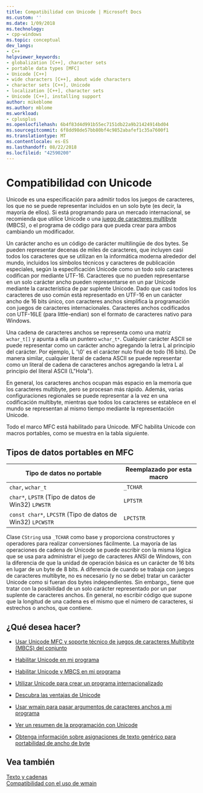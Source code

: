 ```yaml
---
title: Compatibilidad con Unicode | Microsoft Docs
ms.custom: ''
ms.date: 1/09/2018
ms.technology:
- cpp-windows
ms.topic: conceptual
dev_langs:
- C++
helpviewer_keywords:
- globalization [C++], character sets
- portable data types [MFC]
- Unicode [C++]
- wide characters [C++], about wide characters
- character sets [C++], Unicode
- localization [C++], character sets
- Unicode [C++], installing support
author: mikeblome
ms.author: mblome
ms.workload:
- cplusplus
ms.openlocfilehash: 6b4f83d4d991b55ec7151db22a9b21424914bd04
ms.sourcegitcommit: 6f8dd98de57bb80bf4c9852abafef1c35a7600f1
ms.translationtype: MT
ms.contentlocale: es-ES
ms.lasthandoff: 08/22/2018
ms.locfileid: "42590200"
---
```

# <a name="support-for-unicode"></a>Compatibilidad con Unicode

Unicode es una especificación para admitir todos los juegos de caracteres, los que no se puede representar incluidos en un solo byte (es decir, la mayoría de ellos). Si está programando para un mercado internacional, se recomienda que utilice Unicode o una [juego de caracteres multibyte](../text/support-for-multibyte-character-sets-mbcss.md) (MBCS), o el programa de código para que pueda crear para ambos cambiando un modificador.

Un carácter ancho es un código de carácter multilingüe de dos bytes. Se pueden representar decenas de miles de caracteres, que incluyen casi todos los caracteres que se utilizan en la informática moderna alrededor del mundo, incluidos los símbolos técnicos y caracteres de publicación especiales, según la especificación Unicode como un todo solo caracteres codifican por mediante UTF-16. Caracteres que no pueden representarse en un solo carácter ancho pueden representarse en un par Unicode mediante la característica de par suplente Unicode. Dado que casi todos los caracteres de uso común está representado en UTF-16 en un carácter ancho de 16 bits único, con caracteres anchos simplifica la programación con juegos de caracteres internacionales. Caracteres anchos codificados con UTF-16LE (para little-endian) son el formato de caracteres nativo para Windows.

Una cadena de caracteres anchos se representa como una matriz `wchar_t[]` y apunta a ella un puntero `wchar_t*`. Cualquier carácter ASCII se puede representar como un carácter ancho agregando la letra L al principio del carácter. Por ejemplo, L '\0' es el carácter nulo final de todo (16 bits). De manera similar, cualquier literal de cadena ASCII se puede representar como un literal de cadena de caracteres anchos agregando la letra L al principio del literal ASCII (L"Hola").

En general, los caracteres anchos ocupan más espacio en la memoria que los caracteres multibyte, pero se procesan más rápido. Además, varias configuraciones regionales se puede representar a la vez en una codificación multibyte, mientras que todos los caracteres se establece en el mundo se representan al mismo tiempo mediante la representación Unicode.

Todo el marco MFC está habilitado para Unicode. MFC habilita Unicode con macros portables, como se muestra en la tabla siguiente.

## <a name="portable-data-types-in-mfc"></a>Tipos de datos portables en MFC

|Tipo de datos no portable|Reemplazado por esta macro|
|-----------------------------|----------------------------|
|`char`, `wchar_t`|`_TCHAR`|
|`char*`, `LPSTR` (Tipo de datos de Win32) `LPWSTR`|`LPTSTR`|
|`const char*`, `LPCSTR` (Tipo de datos de Win32) `LPCWSTR`|`LPCTSTR`|

Clase `CString` usa `_TCHAR` como base y proporciona constructores y operadores para realizar conversiones fácilmente. La mayoría de las operaciones de cadena de Unicode se puede escribir con la misma lógica que se usa para administrar el juego de caracteres ANSI de Windows, con la diferencia de que la unidad de operación básica es un carácter de 16 bits en lugar de un byte de 8 bits. A diferencia de cuando se trabaja con juegos de caracteres multibyte, no es necesario (y no se debe) tratar un carácter Unicode como si fueran dos bytes independientes. Sin embargo,, tiene que tratar con la posibilidad de un solo carácter representado por un par suplente de caracteres anchos. En general, no escribir código que supone que la longitud de una cadena es el mismo que el número de caracteres, si estrechos o anchos, que contiene.

## <a name="what-do-you-want-to-do"></a>¿Qué desea hacer?

- [Usar Unicode MFC y soporte técnico de juegos de caracteres Multibyte (MBCS) del conjunto](../atl-mfc-shared/unicode-and-multibyte-character-set-mbcs-support.md)

- [Habilitar Unicode en mi programa](../text/international-enabling.md)

- [Habilitar Unicode y MBCS en mi programa](../text/internationalization-strategies.md)

- [Utilizar Unicode para crear un programa internacionalizado](../text/unicode-programming-summary.md)

- [Descubra las ventajas de Unicode](../text/benefits-of-character-set-portability.md)

- [Usar wmain para pasar argumentos de caracteres anchos a mi programa](../text/support-for-using-wmain.md)

- [Ver un resumen de la programación con Unicode](../text/unicode-programming-summary.md)

- [Obtenga información sobre asignaciones de texto genérico para portabilidad de ancho de byte](../text/generic-text-mappings-in-tchar-h.md)

## <a name="see-also"></a>Vea también
 [Texto y cadenas](../text/text-and-strings-in-visual-cpp.md)  
 [Compatibilidad con el uso de wmain](../text/support-for-using-wmain.md)  